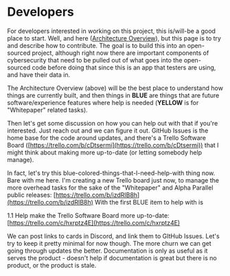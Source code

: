 # Developers

For developers interested in working on this project, this is/will-be a good place to start. Well, and here ([Architecture Overview](../Architecture%20Overview%20b7deda7bc3de4e24a1d46e292325392b.md)), but this page is to try and describe how to contribute. The goal is to build this into an open-sourced project, although right now there are important components of cybersecurity that need to be pulled out of what goes into the open-sourced code before doing that since this is an app that testers are using, and have their data in. 

The Architecture Overview (above) will be the best place to understand how things are currently built, and then things in **BLUE** are things that are future software/experience features where help is needed (**YELLOW** is for "Whitepaper" related tasks).

Then let's get some discussion on how you can help out with that if you're interested. Just reach out and we can figure it out. GitHub Issues is the home base for the code around updates, and there's a Trello Software Board ([https://trello.com/b/cDtsermi](https://trello.com/b/cDtsermi)) that I might think about making more up-to-date (or letting somebody help manage).

In fact, let's try this blue-colored-things-that-I-need-help-with thing now. Bare with me here. I'm creating a new Trello board just now, to manage the more overhead tasks for the sake of the "Whitepaper" and Alpha Parallel public releases: [https://trello.com/b/izdRIB8h](https://trello.com/b/izdRIB8h)
With the first BLUE item to help with is 

1.1 Help make the Trello Software Board more up-to-date: [https://trello.com/c/hxrptz4E](https://trello.com/c/hxrptz4E)

We can post links to cards in Discord, and link them to GItHub Issues. Let's try to keep it pretty minimal for now though. The more churn we can get going through updates the better. Documentation is only as useful as it serves the product - doesn't help if documentation is great but there is no product, or the product is stale.